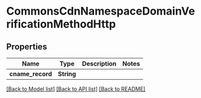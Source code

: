# CommonsCdnNamespaceDomainVerificationMethodHttp

## Properties

Name | Type | Description | Notes
------------ | ------------- | ------------- | -------------
**cname_record** | **String** |  | 

[[Back to Model list]](../README.md#documentation-for-models) [[Back to API list]](../README.md#documentation-for-api-endpoints) [[Back to README]](../README.md)



